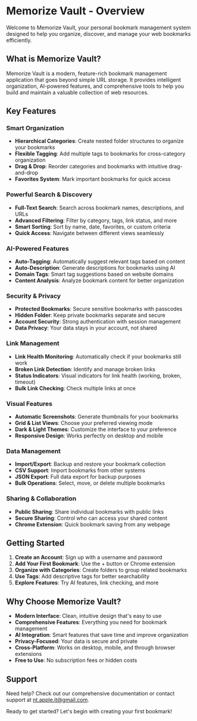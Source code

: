# Memorize Vault - Overview

Welcome to Memorize Vault, your personal bookmark management system designed to help you organize, discover, and manage your web bookmarks efficiently.

## What is Memorize Vault?

Memorize Vault is a modern, feature-rich bookmark management application that goes beyond simple URL storage. It provides intelligent organization, AI-powered features, and comprehensive tools to help you build and maintain a valuable collection of web resources.

## Key Features

### **Smart Organization**

- **Hierarchical Categories**: Create nested folder structures to organize your bookmarks
- **Flexible Tagging**: Add multiple tags to bookmarks for cross-category organization
- **Drag & Drop**: Reorder categories and bookmarks with intuitive drag-and-drop
- **Favorites System**: Mark important bookmarks for quick access

### **Powerful Search & Discovery**

- **Full-Text Search**: Search across bookmark names, descriptions, and URLs
- **Advanced Filtering**: Filter by category, tags, link status, and more
- **Smart Sorting**: Sort by name, date, favorites, or custom criteria
- **Quick Access**: Navigate between different views seamlessly

### **AI-Powered Features**

- **Auto-Tagging**: Automatically suggest relevant tags based on content
- **Auto-Description**: Generate descriptions for bookmarks using AI
- **Domain Tags**: Smart tag suggestions based on website domains
- **Content Analysis**: Analyze bookmark content for better organization

### **Security & Privacy**

- **Protected Bookmarks**: Secure sensitive bookmarks with passcodes
- **Hidden Folder**: Keep private bookmarks separate and secure
- **Account Security**: Strong authentication with session management
- **Data Privacy**: Your data stays in your account, not shared

### **Link Management**

- **Link Health Monitoring**: Automatically check if your bookmarks still work
- **Broken Link Detection**: Identify and manage broken links
- **Status Indicators**: Visual indicators for link health (working, broken, timeout)
- **Bulk Link Checking**: Check multiple links at once

### **Visual Features**

- **Automatic Screenshots**: Generate thumbnails for your bookmarks
- **Grid & List Views**: Choose your preferred viewing mode
- **Dark & Light Themes**: Customize the interface to your preference
- **Responsive Design**: Works perfectly on desktop and mobile

### **Data Management**

- **Import/Export**: Backup and restore your bookmark collection
- **CSV Support**: Import bookmarks from other systems
- **JSON Export**: Full data export for backup purposes
- **Bulk Operations**: Select, move, or delete multiple bookmarks

### **Sharing & Collaboration**

- **Public Sharing**: Share individual bookmarks with public links
- **Secure Sharing**: Control who can access your shared content
- **Chrome Extension**: Quick bookmark saving from any webpage

## Getting Started

1. **Create an Account**: Sign up with a username and password
2. **Add Your First Bookmark**: Use the + button or Chrome extension
3. **Organize with Categories**: Create folders to group related bookmarks
4. **Use Tags**: Add descriptive tags for better searchability
5. **Explore Features**: Try AI features, link checking, and more

## Why Choose Memorize Vault?

- **Modern Interface**: Clean, intuitive design that's easy to use
- **Comprehensive Features**: Everything you need for bookmark management
- **AI Integration**: Smart features that save time and improve organization
- **Privacy-Focused**: Your data is secure and private
- **Cross-Platform**: Works on desktop, mobile, and through browser extensions
- **Free to Use**: No subscription fees or hidden costs

## Support

Need help? Check out our comprehensive documentation or contact support at nt.apple.it@gmail.com.

Ready to get started? Let's begin with creating your first bookmark!
